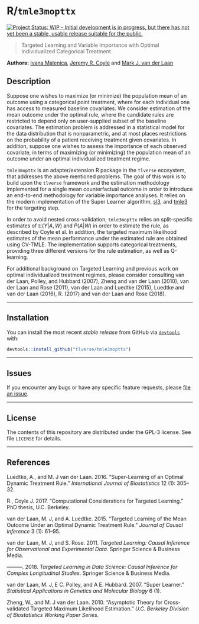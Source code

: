 
<!-- README.md is generated from README.Rmd. Please edit that file -->
R/`tmle3mopttx`
===============

[![Project Status: WIP - Initial development is in progress, but there has not yet been a stable, usable release suitable for the public.](http://www.repostatus.org/badges/latest/wip.svg)](http://www.repostatus.org/#wip)

> Targeted Learning and Variable Importance with Optimal Individualized Categorical Treatment

**Authors:** [Ivana Malenica](https://github.com/podTockom), [Jeremy R. Coyle](https://github.com/jeremyrcoyle) and [Mark J. van der Laan](https://vanderlaan-lab.org/)

Description
-----------

Suppose one wishes to maximize (or minimize) the population mean of an outcome using a categorical point treatment, where for each individual one has access to measured baseline covariates. We consider estimation of the mean outcome under the optimal rule, where the candidate rules are restricted to depend only on user-supplied subset of the baseline covariates. The estimation problem is addressed in a statistical model for the data distribution that is nonparametric, and at most places restrictions on the probability of a patient receiving treatment given covariates. In addition, suppose one wishes to assess the importance of each observed covariate, in terms of maximizing (or minimizing) the population mean of an outcome under an optimal individualized treatment regime.

`tmle3mopttx` is an adapter/extension R package in the `tlverse` ecosystem, that addresses the above mentioned problems. The goal of this work is to build upon the `tlverse` framework and the estimation methodology implemented for a single mean counterfactual outcome in order to introduce an end-to-end methodology for variable importance analyses. It relies on the modern implementation of the Super Learner algorithm, [sl3](https://github.com/tlverse/sl3), and [tmle3](https://github.com/tlverse/tmle3) for the targeting step.

In order to avoid nested cross-validation, `tmle3mopttx` relies on split-specific estimates of 𝔼(*Y*|*A*, *W*) and *P*(*A*|*W*) in order to estimate the rule, as described by Coyle et al. In addition, the targeted maximum likelihood estimates of the mean performance under the estimated rule are obtained using CV-TMLE. The implementation supports categorical treatments, providing three different versions for the rule estimation, as well as Q-learning.

For additional background on Targeted Learning and previous work on optimal individualized treatment regimes, please consider consulting van der Laan, Polley, and Hubbard (2007), Zheng and van der Laan (2010), van der Laan and Rose (2011), van der Laan and Luedtke (2015), Luedtke and van der Laan (2016), R. (2017) and van der Laan and Rose (2018).

------------------------------------------------------------------------

Installation
------------

You can install the most recent *stable release* from GitHub via [`devtools`](https://www.rstudio.com/products/rpackages/devtools/) with:

``` r
devtools::install_github("tlverse/tmle3mopttx")
```

------------------------------------------------------------------------

Issues
------

If you encounter any bugs or have any specific feature requests, please [file an issue](https://github.com/tlverse/tmle3mopttx/issues).

------------------------------------------------------------------------

License
-------

The contents of this repository are distributed under the GPL-3 license. See file `LICENSE` for details.

------------------------------------------------------------------------

References
----------

Luedtke, A., and M. J van der Laan. 2016. “Super-Learning of an Optimal Dynamic Treatment Rule.” *International Journal of Biostatistics* 12 (1): 305–32.

R., Coyle J. 2017. “Computational Considerations for Targeted Learning.” PhD thesis, U.C. Berkeley.

van der Laan, M. J, and A. Luedtke. 2015. “Targeted Learning of the Mean Outcome Under an Optimal Dynamic Treatment Rule.” *Journal of Causal Inference* 3 (1): 61–95.

van der Laan, M. J, and S. Rose. 2011. *Targeted Learning: Causal Inference for Observational and Experimental Data*. Springer Science & Business Media.

———. 2018. *Targeted Learning in Data Science: Causal Inference for Complex Longitudinal Studies*. Springer Science & Business Media.

van der Laan, M. J, E C. Polley, and A E. Hubbard. 2007. “Super Learner.” *Statistical Applications in Genetics and Molecular Biology* 6 (1).

Zheng, W., and M. J van der Laan. 2010. “Asymptotic Theory for Cross-validated Targeted Maximum Likelihood Estimation.” *U.C. Berkeley Division of Biostatistics Working Paper Series.*

